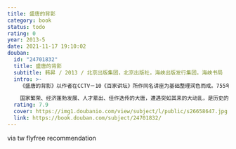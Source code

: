 ```yaml
---
title: 盛唐的背影
category: book
status: todo
rating: 0
year: 2013-5
date: 2021-11-17 19:10:02
douban:
  id: "24701832"
  title: 盛唐的背影
  subtitle: 韩昇 / 2013 / 北京出版集团，北京出版社，海峡出版发行集团，海峡书局
  intro: >-
    《盛唐的背影》以作者在CCTV－10《百家讲坛》所作同名讲座为基础整理润色而成。755年底，唐朝爆发了空前未有的大动乱，三镇节度使安禄山公开叛乱，率20万雄兵大举南下，打得唐朝权威扫地。这场历时8年的战乱将烽火烧遍了中国北方，整个华北大地从高度繁华一下子倒退数百年，花团锦簇的繁华世界转眼之间成为悠远的追忆。

    国家繁荣、经济蓬勃发展、人才辈出、佳作迭传的大唐，遭遇突如其来的大动乱，是历史的偶然也是必然。最高统治集团对日趋严重的腐败和社会不公的麻木不仁，放任制度的缺陷乃至弊端听之任之，盛世光辉下暗藏的危机四伏终于引爆社会转型过程中的巨大矛盾。以史为鉴，才能知兴替，以安史之乱为鉴，才能知道盛世兴亡。
  rating: 7.9
  cover: https://img1.doubanio.com/view/subject/l/public/s26658647.jpg
  link: https://book.douban.com/subject/24701832/
---
```


via tw flyfree recommendation 